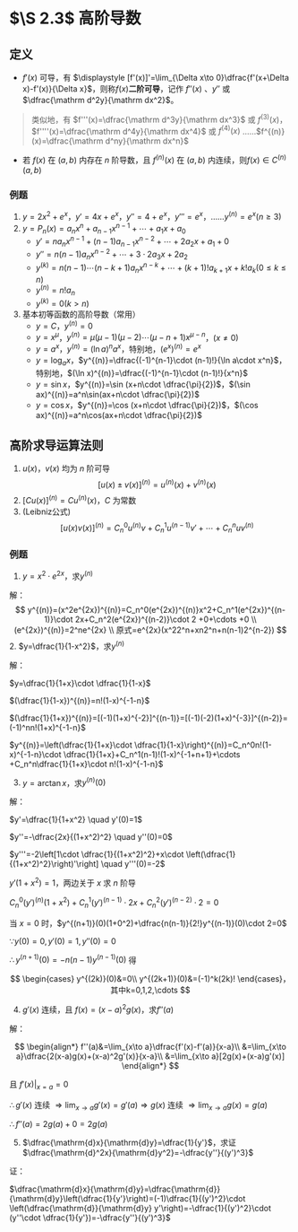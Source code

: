 # $\S 2.3$ 高阶导数
## 定义
* $f'(x)$ 可导，有 $\displaystyle [f'(x)]'=\lim_{\Delta x\to 0}\dfrac{f'(x+\Delta x)-f'(x)}{\Delta x}$，则称$f(x)$**二阶可导**，记作 $f''(x)$ 、$y''$ 或 $\dfrac{\mathrm d^2y}{\mathrm dx^2}$。
> 类似地，有 $f'''(x)=\dfrac{\mathrm d^3y}{\mathrm dx^3}$ 或 $f^{(3)}(x)$， $f''''(x)=\dfrac{\mathrm d^4y}{\mathrm dx^4}$ 或 $f^{(4)}(x)$ ……$f^{(n)}(x)=\dfrac{\mathrm d^ny}{\mathrm dx^n}$

* 若 $f(x)$ 在 $(a,b)$ 内存在 $n$ 阶导数，且 $f^{(n)}(x)$ 在 $(a,b)$ 内连续，则$f(x)\in C^{(n)}(a,b)$

### 例题
1. $y=2x^2+e^x$，$y'=4x+e^x$，$y''=4+e^x$，$y'''=e^x$，……$y^{(n)}=e^x(n \ge 3)$
2. $y=P_n(x)=a_nx^n+a_{n-1}x^{n-1}+\cdots +a_1x+a_0$
	  * $y'=na_nx^{n-1}+(n-1)a_{n-1}x^{n-2}+\cdots+2a_2x+a_1+0$
	  * $y''=n(n-1)a_nx^{n-2}+\cdots+3\cdot 2a_3x+2a_2$
	  * $y^{(k)}=n(n-1)\cdots(n-k+1)a_nx^{n-k}+\cdots+(k+1)!a_{k+1}x+k!a_k(0\le k\le n)$
	  * $y^{(n)}=n!a_n$
	  * $y^{(k)}=0(k\gt n)$
3. 基本初等函数的高阶导数（常用）
	  * $y=C$，$y^{(n)}=0$
	  * $y=x^\mu$，$y^{(n)}=\mu(\mu-1)(\mu-2)\cdots(\mu-n+1)x^{\mu-n}$，$(x\ne 0)$
	  * $y=a^x$，$y^{(n)}=(\ln a)^na^x$，特别地，$(e^x)^{(n)}=e^x$
	  * $y=\log_a{x}$，$y^{(n)}=\dfrac{(-1)^{n-1}\cdot (n-1)!}{\ln a\cdot x^n}$，特别地，$(\ln x)^{(n)}=\dfrac{(-1)^{n-1}\cdot (n-1)!}{x^n}$
	  * $y=\sin x$，$y^{(n)}=\sin (x+n\cdot \dfrac{\pi}{2})$，$(\sin ax)^{(n)}=a^n\sin(ax+n\cdot \dfrac{\pi}{2})$
	  * $y=\cos x$，$y^{(n)}=\cos (x+n\cdot \dfrac{\pi}{2})$，$(\cos ax)^{(n)}=a^n\cos(ax+n\cdot \dfrac{\pi}{2})$

## 高阶求导运算法则
1. $u(x)$，$v(x)$ 均为 $n$ 阶可导
$$
	[u(x)\pm v(x)]^{(n)}=u^{(n)}(x)+v^{(n)}(x)
$$
2. $[Cu(x)]^{(n)}=Cu^{(n)}(x)$，$C$ 为常数
3. (Leibniz公式)
$$
  [u(x)v(x)]^{(n)}=C_n^0u^{(n)}v+C_n^1u^{(n-1)}v'+\cdots +C_n^nuv^{(n)}
$$

### 例题
1. $y=x^2\cdot e^{2x}$，求$y^{(n)}$

解：
$$
  y^{(n)}=(x^2e^{2x})^{(n)}=C_n^0(e^{2x})^{(n)}x^2+C_n^1(e^{2x})^{(n-1)}\cdot 2x+C_n^2(e^{2x})^{(n-2)}\cdot 2 +0+\cdots +0 \\
	(e^{2x})^{(n)}=2^ne^{2x} \\
	原式=e^{2x}(x^22^n+xn2^n+n(n-1)2^{n-2})
$$
2. $y=\dfrac{1}{1-x^2}$，求$y^{(n)}$

解：

$y=\dfrac{1}{1+x}\cdot \dfrac{1}{1-x}$

$(\dfrac{1}{1-x})^{(n)}=n!(1-x)^{-1-n}$

$(\dfrac{1}{1+x})^{(n)}=[(-1)(1+x)^{-2}]^{(n-1)}=[(-1)(-2)(1+x)^{-3}]^{(n-2)}=(-1)^nn!(1+x)^{-1-n}$

$y^{(n)}=\left(\dfrac{1}{1+x}\cdot \dfrac{1}{1-x}\right)^{(n)}=C_n^0n!(1-x)^{-1-n}\cdot \dfrac{1}{1+x}+C_n^1(n-1)!(1-x)^{-1+n+1}+\cdots +C_n^n\dfrac{1}{1+x}\cdot n!(1-x)^{-1-n}$

3. $y=\arctan x$，求$y^{(n)}(0)$

解：

$y'=\dfrac{1}{1+x^2} \quad y'(0)=1$

$y''=-\dfrac{2x}{(1+x^2)^2} \quad y''(0)=0$

$y'''=-2\left[1\cdot \dfrac{1}{(1+x^2)^2}+x\cdot \left(\dfrac{1}{(1+x^2)^2}\right)'\right] \quad y'''(0)=-2$

$y'(1+x^2)=1$，两边关于 $x$ 求 $n$ 阶导

$C_n^0(y')^{(n)}(1+x^2)+C_n^1(y')^{(n-1)}\cdot 2x+C_n^2(y')^{(n-2)}\cdot 2=0$

当 $x=0$ 时，$y^{(n+1)}(0)(1+0^2)+\dfrac{n(n-1)}{2!}y^{(n-1)}(0)\cdot 2=0$

$\because y(0)=0,y'(0)=1,y''(0)=0$

$\therefore y^{(n+1)}(0)=-n(n-1)y^{(n-1)}(0)$ 得

$$
\begin{cases}
y^{(2k)}(0)&=0\\
y^{(2k+1)}(0)&=(-1)^k(2k)!
\end{cases}，其中k=0,1,2,\cdots
$$

4. $g'(x)$ 连续，且 $f(x)=(x-a)^2g(x)$，求$f''(a)$

解：

$$
\begin{align*}
f''(a)&=\lim_{x\to a}\dfrac{f'(x)-f'(a)}{x-a}\\
&=\lim_{x\to a}\dfrac{2(x-a)g(x)+(x-a)^2g'(x)}{x-a}\\
&=\lim_{x\to a}[2g(x)+(x-a)g'(x)]
\end{align*}
$$

且 $f'(x)|_{x=a}=0$

$\therefore g'(x)$ 连续 $\displaystyle \Rightarrow \lim_{x\to a}g'(x)=g'(a) \Rightarrow g(x)$ 连续 $\displaystyle \Rightarrow \lim_{x\to a}g(x)=g(a)$

$\therefore f''(a)=2g(a)+0=2g(a)$

5. $\dfrac{\mathrm{d}x}{\mathrm{d}y}=\dfrac{1}{y'}$，求证 $\dfrac{\mathrm{d}^2x}{\mathrm{d}y^2}=-\dfrac{y''}{(y')^3}$

证：

$\dfrac{\mathrm{d}x}{\mathrm{d}y}=\dfrac{\mathrm{d}}{\mathrm{d}y}\left(\dfrac{1}{y'}\right)=(-1)\dfrac{1}{(y')^2}\cdot \left(\dfrac{\mathrm{d}}{\mathrm{d}y} y'\right)=-\dfrac{1}{(y')^2}\cdot (y''\cdot \dfrac{1}{y'})=-\dfrac{y''}{(y')^3}$

